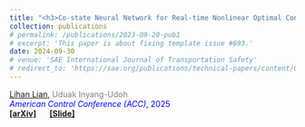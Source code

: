 ```yaml
---
title: "<h3>Co-state Neural Network for Real-time Nonlinear Optimal Control with Input Constraints</h3>"
collection: publications
# permalink: /publications/2023-09-20-pub1
# excerpt: 'This paper is about fixing template issue #693.'
date: 2024-09-30
# venue: 'SAE International Journal of Transportation Safety'
# redirect_to: 'https://sae.org/publications/technical-papers/content/09-11-02-0012/'
---
```


<u>Lihan Lian</u>, <span style="color: gray;">Uduak Inyang-Udoh</span><br>
<span style="color: blue;">*American Control Conference (ACC)*, 2025 </span><br>
<i class="fa-solid fa-book-open"></i> [**[arXiv]**](https://arxiv.org/) &nbsp;&nbsp;&nbsp;&nbsp;
<i class="fa-solid fa-file"></i> [**[Slide]**](../files/presentation-IBRC.pdf)